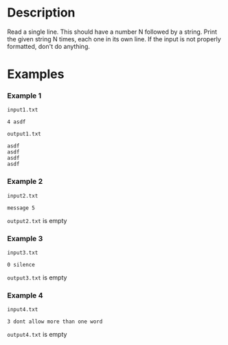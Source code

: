 # Description

Read a single line. This should have a number N followed by a string. Print the given
string N times, each one in its own line. If the input is not properly formatted, don't do
anything.

# Examples

### Example 1

`input1.txt`

    4 asdf

`output1.txt`

    asdf
    asdf
    asdf
    asdf

### Example 2

`input2.txt`

    message 5

`output2.txt` is empty

### Example 3

`input3.txt`

    0 silence

`output3.txt` is empty

### Example 4

`input4.txt`

    3 dont allow more than one word

`output4.txt` is empty
